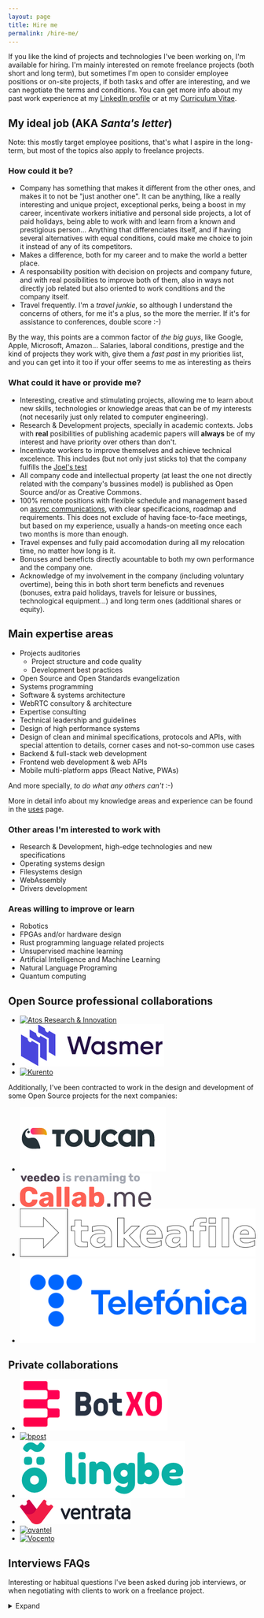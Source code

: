 ```yaml
---
layout: page
title: Hire me
permalink: /hire-me/
---
```


If you like the kind of projects and technologies I've been working on, I'm
available for hiring. I'm mainly interested on remote freelance projects (both
short and long term), but sometimes I'm open to consider employee positions or on-site projects, if both tasks and offer are interesting, and we can negotiate
the terms and conditions. You can get more info about my past work experience at
my [LinkedIn profile](https://www.linkedin.com/in/piranna/) or at my
[Curriculum Vitae](https://www.dropbox.com/s/0jo5lizq0xp0j39/Leganes-Combarro_Jesus_resume.pdf).

## My ideal job (AKA *Santa's letter*)

Note: this mostly target employee positions, that's what I aspire in the
long-term, but most of the topics also apply to freelance projects.

### How could it be?

- Company has something that makes it different from the other ones, and makes
  it to not be "just another one". It can be anything, like a really interesting
  and unique project, exceptional perks, being a boost in my career, incentivate
  workers initiative and personal side projects, a lot of paid holidays, being
  able to work with and learn from a known and prestigious person... Anything
  that differenciates itself, and if having several alternatives with equal
  conditions, could make me choice to join it instead of any of its competitors.
- Makes a difference, both for my career and to make the world a better place.
- A responsability position with decision on projects and company future, and
  with real posibilities to improve both of them, also in ways not directly job
  related but also oriented to work conditions and the company itself.
- Travel frequently. I'm a *travel junkie*, so although I understand the
  concerns of others, for me it's a plus, so the more the merrier. If it's for
  assistance to conferences, double score :-)

By the way, this points are a common factor of *the big guys*, like Google,
Apple, Microsoft, Amazon... Salaries, laboral conditions, prestige and the kind
of projects they work with, give them a *fast past* in my priorities list, and
you can get into it too if your offer seems to me as interesting as theirs

### What could it have or provide me?

- Interesting, creative and stimulating projects, allowing me to learn about new
  skills, technologies or knowledge areas that can be of my interests (not
  necesarily just only related to computer engineering).
- Research & Development projects, specially in academic contexts. Jobs with
  **real** posibilities of publishing academic papers will **always** be of my
  interest and have priority over others than don't.
- Incentivate workers to improve themselves and achieve technical excelence.
  This includes (but not only just sticks to) that the company fulfills the
  [Joel's test](https://www.joelonsoftware.com/2000/08/09/the-joel-test-12-steps-to-better-code/)
- All company code and intellectual property (at least the one not directly
  related with the company's bussines model) is published as Open Source and/or
  as Creative Commons.
- 100% remote positions with flexible schedule and management based on
  [async communications](https://doist.com/blog/asynchronous-communication/),
  with clear specificacions, roadmap and requirements. This does not exclude of
  having face-to-face meetings, but based on my experience, usually a hands-on
  meeting once each two months is more than enough.
- Travel expenses and fully paid accomodation during all my relocation time, no
  matter how long is it.
- Bonuses and beneficts directly acountable to both my own performance and the
  company one.
- Acknowledge of my involvement in the company (including voluntary overtime),
  being this in both short term beneficts and revenues (bonuses, extra paid
  holidays, travels for leisure or bussines, technological equipment...) and
  long term ones (additional shares or equity).

## Main expertise areas

- Projects auditories
  - Project structure and code quality
  - Development best practices
- Open Source and Open Standards evangelization
- Systems programming
- Software & systems architecture
- WebRTC consultory & architecture
- Expertise consulting
- Technical leadership and guidelines
- Design of high performance systems
- Design of clean and minimal specifications, protocols and APIs, with special
  attention to details, corner cases and not-so-common use cases
- Backend & full-stack web development
- Frontend web development & web APIs
- Mobile multi-platform apps (React Native, PWAs)

And more specially, *to do what any others can't* :-)

More in detail info about my knowledge areas and experience can be found in the
[uses](uses.md) page.

### Other areas I'm interested to work with

- Research & Development, high-edge technologies and new specifications
- Operating systems design
- Filesystems design
- WebAssembly
- Drivers development

### Areas willing to improve or learn

- Robotics
- FPGAs and/or hardware design
- Rust programming language related projects
- Unsupervised machine learning
- Artificial Intelligence and Machine Learning
- Natural Language Programing
- Quantum computing

## Open Source professional collaborations

- [![Atos Research & Innovation](https://atos.net/wp-content/themes/atos/images/atos-logo-menu-bar.png)](https://atos.net/en/about-us/innovation-and-research)
- [![Wasmer](../images/logos/Wasmer.svg "Wasmer")](https://wasmer.io/)
- [![Kurento](https://www.kurento.org/sites/default/files/kurento.png "Kurento")](https://www.kurento.org/)

Additionally, I've been contracted to work in the design and development of some
Open Source projects for the next companies:

- [![Toucan events](../images/logos/Toucan.png "Toucan events")](http://toucan.events/)
- [![Callab.me](../images/logos/Callab.me.svg "Callab.me")](https://callab.me/)
- [![takeafile](../images/logos/takeafile.svg "Takeafile Labs")](https://takeafile.com)
- [![Telefónica](../images/logos/Telefonica.png "Telefónica")](https://www.telefonica.com)

## Private collaborations

- [![BotXO](../images/logos/BotXO.png "BotXO")](https://www.botxo.ai/)
- [![bpost](https://www.bpost.be/sites/all/themes/custom/bpost_selfservice/logo.png "bpost")](https://www.bpost.be/)
- [![lingbe](../images/logos/lingbe.png "lingbe")](https://lingbe.com/)
- [![Ventrata](../images/logos/Ventrata.png "Ventrata")](https://ventrata.com/)
- [![qvantel](https://www.itewiki.fi/write/logos/qvantel.png "qvantel")](https://www.qvantel.com/)
- [![Vocento](https://upload.wikimedia.org/wikipedia/commons/0/08/Vocento_logo.svg "Vocento")](https://www.vocento.com/)

## Interviews FAQs

Interesting or habitual questions I've been asked during job interviews, or when
negotiating with clients to work on a freelance project.

<details>
  <summary>Expand</summary>

### 🤝 Introduction questions

#### Why should I hire you? What makes you different from other candidates?

Computers engineering has been my vocation since I was 14 years old, and since
then I've been involved with computers in a lot of aspects, like being one of
the most active member of MadridWireless and AlcorcónWireless citizen wireless
groups or [Madrid Macintosh Users Group](http://gumcam.org), or being one of the
founder member of [Robotic and Domotic Spain Association](https://www.arde.cc).
I've been working as computers programmer professionally since 17 years old, and
also being involved in Open Source communities since then. I love puzzles and
anything that can be an intellectual challenge to me (that's one of the reasons
I started to learn chinese), and for me programing is like a sort of creative
jigsaw. Due to that, I've been involved in the development of more than 300 Open
Source projects, some of them awarded in national championships, and also I've
being invited to do keynotes and stand-up at several national conferences, and
I'm proud to say that I have been able to work all my life in my true passion.

My background has provided me a lot of experience and knowledge in almost all
computers engineering areas, both professionally or in side projects, so I can
be able to understand the implications of each decision at several levels (extra
costs, delays, performance issues, bandwidth usage, user experience, possible
bottlenecks...), and clearly explain the systems tradeoffs and business
implications that are derived for each one of them. I love high edge technology
and to know how everything works and what's able to do. This gives me a tendency
to put technology on its limits, sometimes unconsciosly and anothers on
purposse, by using the code or service beyond the developer original intention,
but also to find and use the most concise, specific and idiomatic way of doing
the things by using any available feature or design decision that can help to
write a clean and maintenable code, that usually leads me to find bugs and usage
corner cases. That also has lead myself to put high attention on code quality
and to develop simple and minimal APIs in all the code I develop, and to enforce
that high quality standards on others.

#### What do your think about code tests? Do you do take-home code assignements?

Short answer: **NO**.

Long answer:

I have no problems about doing technical interviews, but I have a "no unpaid
code tests" policy, that apply to both pair-coding tests but more specially
take-home code assignements. I have more than 16 years of Open Source code in my
[Github account](https://github.com/piranna) and my
[projects portfolio](projects.md), that clearly show my capabilities and code
quality standards, and the time I spend on your code tests is money I'm not
earning on my freelance projects, or time I'm not with my friends, family or
hobbies.

If you consider that's not enought and need to check yourself my work, you can
contract me for some hours as a freelance to do an actual task in your code
base, so you can evaluate my work on first hand. If you *still* insists that I
need to do an unpaid code test or take-home code assignement, for me it's an
almost instant discard of your offer, specially if I'm told so at the end of an
interview instead of tell me how is the full selection process before hand.
That's rude, and I feel betrayed by making waste my time, and show how low do
you value your employees-to-be work-life balance.

By the way, *big guys* like Google, Apple, Microsoft, IBM, Amazon, Facebook,
Ebay... **don't** do code tests, but instead they do in-site technical
interviews, paying flight tickets and hotel rooms if needed. They *value* their
employees and candidates time and invest in them, so don't be more *picky* than
them and show that you are truly interested in your candidates too.

#### Where are you located?

I travel frequently and don't have a fixed location, but mostly I'm living in
western Europe (UTC to UTC+2 timezones). If your question is related to adjust
your salary offer to life level costs, you can target your offer to the region
of London, Great Britain.

#### Are you available to relocate?

I'm interested mostly on 100% remote positions (specially regarding freelance
projects), or job positions located in Spain (specially Madrid, Canary Islands,
Valencia or Barcelona, mostly in that order). I'm open to relocate if we can
negotiate the conditions, but mandatory ones are:

1. base salary is equal or greater to what I can get for an in-site position
   in Madrid or Barcelona, plus a proportional increment to adjust to live level
   costs of destination city, whichever is higher.
2. offer includes social beneficts (including health costs and paid holidays)
   equiparable to Spain base legal ones or better.
3. company provides accomodation during all the time of the contract, or a
   flat rental monthly bonus.
4. company provides flight tickets for both joining and leaving the company.

On the other hand, I'm a *travel junkie*, so I don't have any problem if I need
to travel frequently due to job requirements. In fact, I consider this as an
advantage for the job position :-)

### 💻 Technology

#### What's your favorite tech stack?

I don't have a fixed one and I'm flexible with the technology to be used, it
mostly depends on what one does the best fit for each project, but in general
terms, depending of what's the project scope and in order of preference, my
favorites ones are:

- **Low level**: [Rust](https://www.rust-lang.org/) or `C/C++`
- **High level**: [Node.js](https://nodejs.org) or
  [Python](https://www.python.org/), depending on the priority on each poject
  about IO performance or code readibility. I also **love** to use high level
  languages for non-critical low level programming when possible, like
  [filesystems](projects.md#pirannafs), hardware drivers, automation, building
  tools... or, why not, full [operating systems](projects.md#nodeos) :-) At this
  moment I'm also considering `Rust` as an interesting alternative for these
  tasks too.
- **UI**: CLI and terminal tools, web-based technologies, or ReactNative
- **web frameworks**:
  - **backend**: [JAMstack](https://jamstack.org/),
    [fastify](https://www.fastify.io/), [Django](https://www.djangoproject.com/)
    or [Twisted](https://twistedmatrix.com/). It also depends of the fit of
    technology to each project, or availability of resources, allowed time or
    off-the-shelves libraries
  - **frontend**: [React Native](https://reactnative.dev/) (both for portable
  mobile aps and [web](https://github.com/necolas/react-native-web)),
  [React](https://es.reactjs.org/), and for performance and code compatibility
  with desktop and server, combined with `Rust` compiled to
  [WebAssembly](https://webassembly.org/)

#### Are you interested in learning new technologies? Which ones and why?

At this moment I'm learning about Machine Learning and AI, where I'm more
interested in Natural Language Programming and Understandable Neural Networks,
and I'm improving my skills with Rust programming language. I'm also interested
on learning about Quantum Computing, and recently I self-teached about Verilog
HDL and hardware design. I'm also interested on improve my knowledge about video
streaming and network protocols.

I'm a hands-on learner and a bit obssesed with technical details, so if I get
some interesting project between my hands or find something that I think can be
fixed or improved, I don't have problems learning new skills or knowledge that
can be useful to me to do it, specially if they are stablished and future-proof
industrial standards and not just some temporally fashioned or hyped libraries
and frameworks.

#### What are the three things you think are the most important to improve a software project?

1. Write specs and document the behaviour that should have the project, and keep
   it updated while it's being implemented with its actual one
2. Register and trace all the errors, so they can be replicated later
3. Fully automate all processes, remove the human factor always that's possible

### 🏆 Achievements

#### What's the technical challenge you are most proud of?

I've designed and developed my own Operating System [NodeOS](projects.md#nodeos)
with more than 6000 stargazers on Github and winner of national Universitary
Free Software Championship. It was also my bachelor thesis, graduated with
distinction.

You can find more info about this and other projects I've worked on and that I'm
proud of, both mine or from others, in the [projects](projects.md) page.

#### Could you share some numbers about the projects you've worked on? e.g.: users, requests, downloads, etc

- NodeOS has more than 6000 stargazers on Github
- Published more than 175 packages in [npm](https://www.npmjs.com/~piranna)
- 3 times winner of [CUSL](https://www.concursosoftwarelibre.org/), spanish
  national Universitary Free Software Championship (PirannaFS, ShareIt! and
  NodeOS)
- Worked on 2 adquired start-ups (Kurento and lingbe)
- Referenced in the book
  [HTML5 for Masterminds](http://www.formasterminds.com/html5_for_masterminds_3rd_edition/)
  by J.D. Gauchat due to my pioneer work on WebRTC with
  [DataChannels-polyfill](https://github.com/ShareIt-project/DataChannel-polyfill)

### 👨 Personal questions

#### What are your hobbies outside of work?

Besides working on my own research side projects, I like running, travelling,
dinner out, visit museums, going to cinema or reading, between others.

#### What achievements are you more proud of, outside of technology?

I'm mostly proud of the achievements with my personal side projects (technology
is my hobby), but besides that, I'm also proud of have done the New Year's Eve
10km run in 53 minutes, and that I've started learning chinese.

#### If you could be able to organize an intelectual dinner, what three people (live or dead) would you invite?

The two first ones would be
[Nikola Tesla](https://en.wikipedia.org/wiki/Nikola_Tesla), and my friend
[Elisenda Bou](https://www.linkedin.com/in/elisendabou), one of the most
brilliant minds I've ever meet 😛

Third one would be a bit more difficult.
[Thomas Edison](https://en.wikipedia.org/wiki/Thomas_Edison) is a good option as
a justapoint of Nikola Tesla, but although being a good inventor too, it was a
bit prepotent and pretentious.
[Leonardo da Vinci](https://en.wikipedia.org/wiki/Leonardo_da_Vinci) would be my
next option (was one of my idols since a child), but it's a bit topic and
outdated, so in a more actual context I would have doubts to choose between
[Elon Musk](https://en.wikipedia.org/wiki/Elon_Musk) or
[Steve Jobs](https://en.wikipedia.org/wiki/Steve_Jobs). That would make four and
no three persons, but being there all of us 5, that would be a really
interesting dinner and maybe new projects or new ideas would appear there.

I'm not sure if Steve Jobs could sound a bit cliche or more like a strange
selection, since he's the only one that's not an engineer. Apple is now a
consumer product and a status symbol, but before his death, due to his high
standards Apple computers were a simbol of quality and things well done and a
creative tool. It's documented that he wanted macOS to be an Open Source
operating system like Linux, and this was not possible because by doing so,
Microsoft would have not ported Office suite to it. Something similar happened
with iTunes Store, where he doesn't want to use DRM on their published songs,
allowing them to be freely usable and redistribuible, and he was forced to add
it by an exigence of discrographic records. This kind of ideals about free and
open knowledge and culture are something I totally feel identified myself with.

#### What things do you have in your personal "life's to-do" list?

My major dream since I was a child was to became an astronaut, since I had the
idea that as a scientist, it was not possible to get higher, both literal or
metaphorically. The main reason was to feel ingravity, so since now I've lost
almost any oportunity to became an astronaut, now on absolut top of my list is
to do a [zero G fligth](https://en.wikipedia.org/wiki/Reduced-gravity_aircraft)
🙂.

In second place, it's to do a travel around the world. I don't have a particular
destination or route, just only to visit as most countries as possible... and
return to my journey's origin from the other side :-D Relate to that, a recent
incorporation to the list is to became myself a member of
[the Travelers' Century Club](https://travelerscenturyclub.org/), that represent
travelers who have visited 100 or more of the world's countries and territories
(by the moment I've visited 13 and counting). Also related to this is to visit
Antartica and join the [300 Club](https://en.wikipedia.org/wiki/300_Club) 😀.

#### How do you expect your boss should be?

The most important things, it has a technical background, so it can understand
when i explain what problems does we have or why something can't be done.

The second one, *make money* is not its priority, and it's managing the company
because really love what it's doing and believe in the company itself, also when
it's in losses. It must not take decissions just only based on economics, no
matter the consecuences.

I truly believe that work must be done by some reasons besides money itself
(it's acceptable to work focused on *what can we get* with that money, though),
and *make money* must be just a side effect of working, not its main reason to
be. I have already changed jobs in the past just for that single reason, where
nobody cared by the company and everybody was there only for the (huge) monthly
payment, including me. When I got myself that I was not behaving according to my
ethic principles, I left the company.

### 🏢 Company culture

#### What types of companies have you worked in? e.g.: startups, consulting, enterprise, agencies, etc

I've worked for some stablished enterprises like
[Telefónica](https://www.telefonica.com), and a couple of times for consulting
firms or freelance agencies, but the ones I've worked more times and enojed the
most has always been freelance projects on my own and startups, some of them
later adquired by bigger companies like [Kurento](https://www.kurento.org/)
(adquired by [Twilio](https://www.twilio.com/)) or [lingbe](https://lingbe.com/)
(adquired by [italki](https://www.italki.com/)).

#### What type of company would you like to work for and why?

I like to work on startup companies, or in a startup-like minded team, since
they are the most creative and dynamic ones. I would like to work on research &
development or on a company that has its own product, and a company that's
mostly focused on the quality of their product over any other aspect, instead of
being directed by sales department or any predefined deadlines.

In short: I want to work on an engineering company, not just a technological
one.

#### What do you look for in a company or project?

- Engineering companies, not technology ones.
- Innovation, design of new technologies, and usage and development of open and
  standard specifications. I totally identify myself with the motto of my
  *alma mater*, the [Rey Juan Carlos University](https://www.urjc.es/):
  *non nova, sed nove* ("not a new one, but in a new way").

In a similar way, I consider myself a practical person but with ethical
principles, and hope the ones of clients and companies I work with are aligned
to mines:

- "*Make money*" is **not** one of the company main priorities (both directly or
  indirectly), nor it's of their clients, or at least it's not the main purposse
  of the project I'm going to work with. I work mostly for the project and the
  technology themselves and what I can learn from them, not for their revenues.
  Acording to my *ethos*, money and beneficts must always be a collateral effect
  of work and a medium to achieve experiences, not a main objective by itself.
- If *money* is a direct or indirect core concept of the project up to the point
  that removing it makes the project pointless, probably I would not be so much
  interested on working on it. Other elements like the technologies being used
  or the project concept or the oportunities that it can provide me can help,
  but definitely not by the project itself alone.

#### Do you prefer to work alone, or as part of a group?

I like to work in a group, specially on small ones focused on a single project
where there's a clear roadmap on what to do, or where technical expertise of
co-workers is high and everybody is trying to do their best. This open the door
to the posibility of discuss the different approachs to the problems and learn
ones from the others. In the same way, when I have a lead or expert role, I
like to surround me of co-workers with good technical skils so I can take in
account their points of view too when defining the project architecture, the
development guidelines or the project quality bar that other have to follow. In
other cases where that's not possible, I usualy like to work as part of a group
where people can be focused each one on an area of the code that they can master
and know in detail and manage it on their own, so everybody can be able to focus
on their knowledge area.

#### What do you value the most about a team?

- Team lead is somebody I can learn from, or somebody humble that know its
  limits and when it's better to trust in the experts knowledge, also when they
  are lower on the company hierarchy
- Team members are motivated, distressed, and working together for the same goal
- Everybody is focused trying to achieve technical excellence, and doing their
  best instead of doing it fast
- Co-workers are technically as good as me or better, so I can be able to learn
  from them, or they have initiative and are eager to learn and improve
  themselves

As cleary explained at <https://mailchi.mp/bonillaware/sabotear-tu-empresa>,
these points are a direct result of having a motivated team, and that's a
responsability of the company itself:

> To motivate our team members -beyond a correct retribution- we only need to
> create an environment where they can do their work well, where each time they
> can do it better and, in addition, they contribute to a purposse whom they
> believe, beyond earn more and more money.

#### Do you currently have a job? What do you like and dislike about it?

Currently I'm working as *WebRTC Architect* for [Dyte](https://www.dyte.io/) as
my main job and as part-time freelance developer, consultor and auditor. In that
way, I'm always actively looking for freelance projects to work on remote in my
spare time (maybe yours! :-D ).

##### 👍 Likes

- 4-days work weeks
- walking distance from my home
- lots of schedule flexibility
- reduced day all the year
- over average payment
- interesting technological area (chatbots)

##### 👎 Dislikes

- legacy code and design decissions, and almost no time sloted to fix them
- architecture complex and very cohexionated, with lots of inter-dependencies
  between projects

#### What would motivate you to change job?

1. The most important, an interesting project that caught my attention and
   motivates me to do the change by itself, no matter any other things like
   salary, relocation or social beneficts. This can be the project topic,
   technologies being used, the profesional or academic career oportunities that
   it can offer me...
2. A salary according to my expectations.
3. Quantity and quality of social beneficts provided in addition to the salary,
   specially restaurant card, public transport card, gym subscription, remote
   work, flexible schedule...

#### What would motivate you to join a new project?

- Higher salary maintaining or improving all my perks and social beneficts
- Work on a research project, ideally somewhat related to own research areas
- Position with responsability that could help me to improve my career both
  profesional and academically, with publishing of papers

#### What you are looking for in your next job?

A project I can feel my own and get involved on it, helping to define its shape.
Also a project that can make me proud of and help to learn new things and
improve my career, ideally both profesionally and in academic areas.

#### If I made you an offer, what would make you to reject it?

If we get up to this point, probably I would have already consider the pros &
cons regarding changing my current job, so only I would reject a job offer if
the tasks I would be involved are not motivational enought, or the final salary
difference with my current job would not compensate the change (this is
specially important in the case when relocation is required and it makes me a
drop in my buying level and/or life quality), so it's better that we discuss
these topics in the first interview to don't waste everybody time.

</details>
